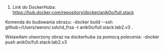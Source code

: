 1. Link do DockerHuba:
  https://hub.docker.com/repository/docker/anik0o/full.stack

Komenda do budowania obrazu:
  -docker build --ssh github=/Users/weron/.ssh/id_frsa -t anik0o/full.stack:lab2.v3 .

Wstawiłam utworzony obraz na dockerhuba za pomocą polecenia:
  -docker push anik0o/full.stack:lab2.v3
